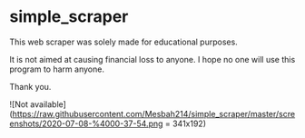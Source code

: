 # simple_scraper

This web scraper was solely made for educational purposes.

It is not aimed at causing financial loss to anyone. I hope no one will use this program to harm anyone.

Thank you.

![Not available](https://raw.githubusercontent.com/Mesbah214/simple_scraper/master/screenshots/2020-07-08-%4000-37-54.png = 341x192)
